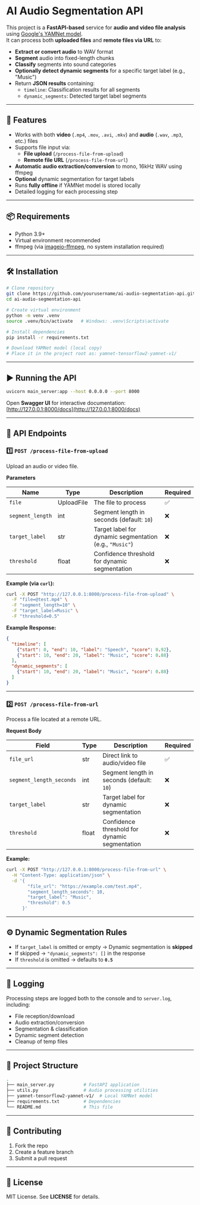 # AI Audio Segmentation API

This project is a **FastAPI-based** service for **audio and video file analysis** using [Google's YAMNet model](https://tfhub.dev/google/yamnet/1).  
It can process both **uploaded files** and **remote files via URL** to:

- **Extract or convert audio** to WAV format
- **Segment** audio into fixed-length chunks
- **Classify** segments into sound categories
- **Optionally detect dynamic segments** for a specific target label (e.g., "Music")
- Return **JSON results** containing:
  - `timeline`: Classification results for all segments
  - `dynamic_segments`: Detected target label segments

---

## 🚀 Features

- Works with both **video** (`.mp4`, `.mov`, `.avi`, `.mkv`) and **audio** (`.wav`, `.mp3`, etc.) files
- Supports file input via:
  - **File upload** (`/process-file-from-upload`)
  - **Remote file URL** (`/process-file-from-url`)
- **Automatic audio extraction/conversion** to mono, 16kHz WAV using ffmpeg
- **Optional** dynamic segmentation for target labels
- Runs **fully offline** if YAMNet model is stored locally
- Detailed logging for each processing step

---

## 📦 Requirements

- Python 3.9+
- Virtual environment recommended
- ffmpeg (via [imageio-ffmpeg](https://github.com/imageio/imageio-ffmpeg), no system installation required)

---

## 🛠 Installation

```bash
# Clone repository
git clone https://github.com/yourusername/ai-audio-segmentation-api.git
cd ai-audio-segmentation-api

# Create virtual environment
python -m venv .venv
source .venv/bin/activate   # Windows: .venv\Scripts\activate

# Install dependencies
pip install -r requirements.txt

# Download YAMNet model (local copy)
# Place it in the project root as: yamnet-tensorflow2-yamnet-v1/
```
---

## ▶️ Running the API

```bash
uvicorn main_server:app --host 0.0.0.0 --port 8000
```

Open **Swagger UI** for interactive documentation:
[http://127.0.0.1:8000/docs](http://127.0.0.1:8000/docs)

---

## 📡 API Endpoints

### 1️⃣ `POST /process-file-from-upload`

Upload an audio or video file.

**Parameters**

| Name             | Type       | Description                                             | Required |
| ---------------- | ---------- | ------------------------------------------------------- | -------- |
| `file`           | UploadFile | The file to process                                     | ✅        |
| `segment_length` | int        | Segment length in seconds (default: `10`)               | ❌        |
| `target_label`   | str        | Target label for dynamic segmentation (e.g., `"Music"`) | ❌        |
| `threshold`      | float      | Confidence threshold for dynamic segmentation           | ❌        |

**Example (via `curl`):**

```bash
curl -X POST "http://127.0.0.1:8000/process-file-from-upload" \
  -F "file=@test.mp4" \
  -F "segment_length=10" \
  -F "target_label=Music" \
  -F "threshold=0.5"
```

**Example Response:**

```json
{
  "timeline": [
    {"start": 0, "end": 10, "label": "Speech", "score": 0.92},
    {"start": 10, "end": 20, "label": "Music", "score": 0.88}
  ],
  "dynamic_segments": [
    {"start": 10, "end": 20, "label": "Music", "score": 0.88}
  ]
}
```

---

### 2️⃣ `POST /process-file-from-url`

Process a file located at a remote URL.

**Request Body**

| Field                    | Type  | Description                                   | Required |
| ------------------------ | ----- | --------------------------------------------- | -------- |
| `file_url`               | str   | Direct link to audio/video file               | ✅        |
| `segment_length_seconds` | int   | Segment length in seconds (default: `10`)     | ❌        |
| `target_label`           | str   | Target label for dynamic segmentation         | ❌        |
| `threshold`              | float | Confidence threshold for dynamic segmentation | ❌        |

**Example:**

```bash
curl -X POST "http://127.0.0.1:8000/process-file-from-url" \
  -H "Content-Type: application/json" \
  -d '{
        "file_url": "https://example.com/test.mp4",
        "segment_length_seconds": 10,
        "target_label": "Music",
        "threshold": 0.5
      }'
```

---

## ⚙️ Dynamic Segmentation Rules

* If `target_label` is omitted or empty → Dynamic segmentation is **skipped**
* If skipped → `"dynamic_segments": []` in the response
* If `threshold` is omitted → defaults to **`0.5`**

---

## 📝 Logging

Processing steps are logged both to the console and to `server.log`, including:

* File reception/download
* Audio extraction/conversion
* Segmentation & classification
* Dynamic segment detection
* Cleanup of temp files

---

## 📂 Project Structure

```bash
.
├── main_server.py           # FastAPI application
├── utils.py                 # Audio processing utilities
├── yamnet-tensorflow2-yamnet-v1/  # Local YAMNet model
├── requirements.txt         # Dependencies
└── README.md                # This file
```

---

## 🤝 Contributing

1. Fork the repo
2. Create a feature branch
3. Submit a pull request

---

## 📜 License

MIT License. See **LICENSE** for details.
